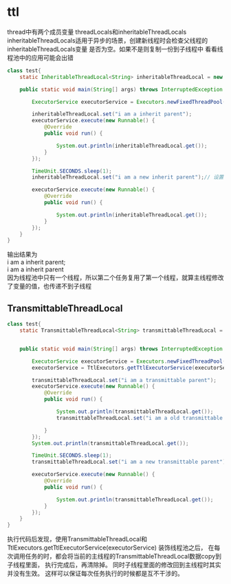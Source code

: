 # ttl

thread中有两个成员变量 threadLocals和inheritableThreadLocals
inheritableThreadLocals适用于异步的场景，创建新线程时会检查父线程的inheritableThreadLocals变量
是否为空。如果不是则复制一份到子线程中
看看线程池中的应用可能会出错
```java
class test{
    static InheritableThreadLocal<String> inheritableThreadLocal = new InheritableThreadLocal<>();

    public static void main(String[] args) throws InterruptedException {

        ExecutorService executorService = Executors.newFixedThreadPool(1);

        inheritableThreadLocal.set("i am a inherit parent");
        executorService.execute(new Runnable() {
            @Override
            public void run() {

                System.out.println(inheritableThreadLocal.get());
            }
        });

        TimeUnit.SECONDS.sleep(1);
        inheritableThreadLocal.set("i am a new inherit parent");// 设置新的值

        executorService.execute(new Runnable() {
            @Override
            public void run() {

                System.out.println(inheritableThreadLocal.get());
            }
        });
    }
}
```
输出结果为
<br>i am a inherit parent; 
<br> i am a inherit parent 
<br> 因为线程池中只有一个线程，所以第二个任务复用了第一个线程，就算主线程修改了变量的值，也传递不到子线程

## TransmittableThreadLocal
```java
class test{
    static TransmittableThreadLocal<String> transmittableThreadLocal = new TransmittableThreadLocal<>();// 使用TransmittableThreadLocal


    public static void main(String[] args) throws InterruptedException {

        ExecutorService executorService = Executors.newFixedThreadPool(1);
        executorService = TtlExecutors.getTtlExecutorService(executorService); // 用TtlExecutors装饰线程池

        transmittableThreadLocal.set("i am a transmittable parent");
        executorService.execute(new Runnable() {
            @Override
            public void run() {

                System.out.println(transmittableThreadLocal.get());
                transmittableThreadLocal.set("i am a old transmittable parent");// 子线程设置新的值

            }
        });
        System.out.println(transmittableThreadLocal.get());

        TimeUnit.SECONDS.sleep(1);
        transmittableThreadLocal.set("i am a new transmittable parent");// 主线程设置新的值

        executorService.execute(new Runnable() {
            @Override
            public void run() {

                System.out.println(transmittableThreadLocal.get());
            }
        });
    }
}
```
执行代码后发现，使用TransmittableThreadLocal和TtlExecutors.getTtlExecutorService(executorService)
装饰线程池之后， 在每次调用任务的时，都会将当前的主线程的TransmittableThreadLocal数据copy到子线程里面， 
执行完成后，再清除掉。 同时子线程里面的修改回到主线程时其实并没有生效。
这样可以保证每次任务执行的时候都是互不干涉的。
